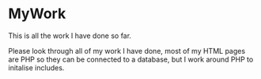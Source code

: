 # MyWork
This is all the work I have done so far.


Please look through all of my work I have done, most of my HTML pages are PHP so they can be connected to a database, but I work around PHP to initalise includes. 

